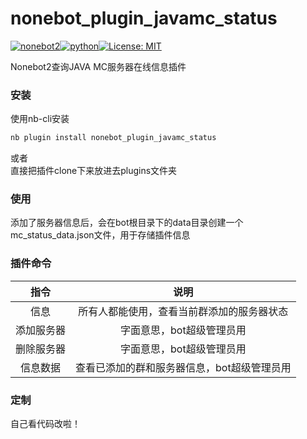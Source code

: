 <!-- [![tests](https://github.com/ffreemt/nonebot-plugin-guess-game/actions/workflows/routine-tests.yml/badge.svg)](https://github.com/ffreemt/nonebot-plugin-guess-game/actions/workflows/routine-tests.yml) -->
# nonebot_plugin_javamc_status
[![nonebot2](https://img.shields.io/static/v1?label=nonebot&message=v2rc1%2B&color=green)](https://v2.nonebot.dev/)[![python](https://img.shields.io/static/v1?label=python+&message=3.9%2B&color=blue)](https://img.shields.io/static/v1?label=python+&message=3.7%2B&color=blue)[![License: MIT](https://img.shields.io/badge/License-MIT-yellow.svg)](https://opensource.org/licenses/MIT)

Nonebot2查询JAVA MC服务器在线信息插件

### 安装

使用nb-cli安装
```bash
nb plugin install nonebot_plugin_javamc_status
```

或者  
直接把插件clone下来放进去plugins文件夹

### 使用

添加了服务器信息后，会在bot根目录下的data目录创建一个mc_status_data.json文件，用于存储插件信息

### 插件命令  
| 指令 | 说明 |
|:-----:|:----:|
| 信息|所有人都能使用，查看当前群添加的服务器状态|
| 添加服务器|字面意思，bot超级管理员用|
| 删除服务器|字面意思，bot超级管理员用|
| 信息数据|查看已添加的群和服务器信息，bot超级管理员用|

### 定制

自己看代码改啦！